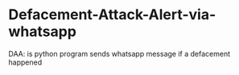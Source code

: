 # Defacement-Attack-Alert-via-whatsapp
DAA:  is python program sends whatsapp message if a defacement happened 
